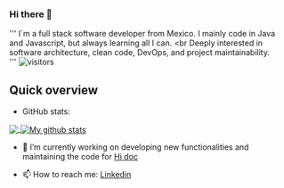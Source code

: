 ### Hi there 👋
'''
I´m a full stack software developer from Mexico. I mainly code in Java and Javascript, but always learning all I can.  <br
Deeply interested in software architecture, clean code, DevOps, and project maintainability.  
'''
![visitors](https://visitor-badge.glitch.me/badge?page_id=AlanOrtega91)


## Quick overview
* GitHub stats:  
<a href="https://github.com/anuraghazra/github-readme-stats">
  <!-- Change the `github-readme-stats.anuraghazra1.vercel.app` to `github-readme-stats.vercel.app`  -->
  <img align="center" src="https://github-readme-stats.vercel.app/api/top-langs/?username=AlanOrtega91&langs_count=8" />
</a>  
<a href="https://github.com/anuraghazra/github-readme-stats">
  <img align="center" src="https://github-readme-stats.anuraghazra1.vercel.app/api?username=AlanOrtega91&show_icons=true&line_height=27&include_all_commits=true" alt="My github stats" />
</a> 



- 🔭 I’m currently working on developing new functionalities and maintaining the code for [Hi doc](https://www.hidoc.com.mx/)


- 📫 How to reach me: [Linkedin](https://www.linkedin.com/in/alan-ortega-samano-b5916282/) 
<!--
**AlanOrtega91/AlanOrtega91** is a ✨ _special_ ✨ repository because its `README.md` (this file) appears on your GitHub profile.

Here are some ideas to get you started:

- 🔭 I’m currently working on ...
- 🌱 I’m currently learning ...
- 👯 I’m looking to collaborate on ...
- 🤔 I’m looking for help with ...
- 💬 Ask me about ...
- 📫 How to reach me: ...
- 😄 Pronouns: ...
- ⚡ Fun fact: ...
-->
